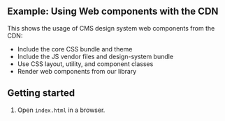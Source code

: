 ## Example: Using Web components with the CDN

This shows the usage of CMS design system web components from the CDN:

- Include the core CSS bundle and theme
- Include the JS vendor files and design-system bundle
- Use CSS layout, utility, and component classes
- Render web components from our library

## Getting started

1. Open `index.html` in a browser.

